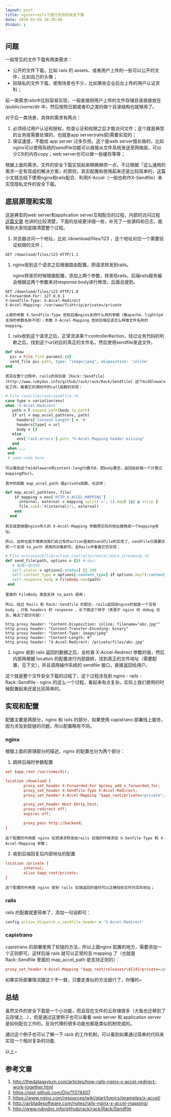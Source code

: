 ```yaml
---
layout: post
title: nginx+rails下进行文件的安全下载
date: 2016-02-04 18:30:00
disqus: y
---
```


## 问题

一般常见的文件下载有两类需求：

* 公开的文件下载，比如 rails 的 assets、或者用户上传的一些可以公开的文件，比如自己的头像；
* 较隐私的文件下载，使用场景也不少，比如某些企业后台上传的用户认证资料；

前一类需求rails中比较容易实现，一般直接把用户上传的文件存储目录直接放在 /public/some/dir 中，然后按照日期或者ID之类的做个目录结构也就够用了。

对于后一类场景，具体的需求有两点：

1. 必须经过用户认证和授权，检查认证和权限之后才能访问文件；这个就是典型的业务层需要处理的，也就是app server(rails层)需要实现的；
2. 保证速度，不能给 app server 过多负担。这个是web server擅长做的，比如nginx可以使用系统的sendfile功能可以直接从文件系统发送至网络层，可以少2次的内存copy；web server也可以做一些缓存等等；

根据上面的需求，文件的安全下载实现起来稍微麻烦一点，不过根据『这么通用的需求一定有现成的解决方案』的原则，其实配置和使用起来还是比较简单的，这篇小文就总结下使用nginx和rails配合、利用X-Accel（一般也称作X-Sendfile）来实现隐私文件的安全下载。

## 底层原理和实现
这是典型的web server和application server互相配合的过程，内部的访问过程 [这篇文章](http://thedataasylum.com/articles/how-rails-nginx-x-accel-redirect-work-together.html) 也讲的比较清楚，下面的总结更详细一些，补充了一些源码和日志，能帮助大家彻底搞清楚整个过程。

1. 浏览器访问一个地址，比如 /download/files/123 ，这个地址对应一个需要验证权限的文件；

```
GET /download/files/123 HTTP/1.1
```

1. nginx收到这个请求之后根据路由配置，把请求转发到rails。
	
	nginx转发的时候根据配置，添加上两个参数，转发给rails。后端rails服务器会根据这两个参数来对response body进行修改，后面会提到。

```
GET /download/files/123 HTTP/1.0
X-Forwarded-For: 127.0.0.1
X-Sendfile-Type: X-Accel-Redirect
X-Accel-Mapping: /var/www/fishtrip/private=/private
```

	上面的参数 X-Sendfile-Type 告知后端nginx支持什么样的参数（像apache、lighttpd支持的参数名称不同）；参数 X-Accel-Mapping 告知后端应该怎么样做文件名称的mapping。

1. rails收到这个请求之后，正常流进某个controller#action，经过业务代码的判断之后，找到这个url对应的真正的文件名，然后使用sendfile发送文件。

```ruby
def show
  pic = File.find params[:id]
  send_file pic.path, type: "image/jpeg", disposition: 'inline'
end
```
	
	其实在整个过程中，rails的背后是 [Rack::Sendfile](http://www.rubydoc.info/github/rack/rack/Rack/Sendfile) 这个middleware在工作。看看它的源码中的call函数的实现：
	
```ruby
# File rack/lib/rack/sendfile.rb
case type = variation(env)
when 'X-Accel-Redirect'
   path = F.expand_path(body.to_path)
   if url = map_accel_path(env, path)
     headers['Content-Length'] = '0'
     headers[type] = url
     body = []
   else
     env['rack.errors'].puts "X-Accel-Mapping header missing"
   end
 when ...
 end
 # some code here
```
	
	可以看到这个middleware吧content-length置为0，把body置空，返回给前端一个计算过mapping的url。
	
	其中的函数 map_accel_path 是private函数，长这样：
	
```ruby
def map_accel_path(env, file)
    if mapping = env['HTTP_X_ACCEL_MAPPING']
      internal, external = mapping.split('=', 2).map{ |p| p.strip }
      file.sub(/^#{internal}/i, external)
    end
  end
```
	
	其实就是根据nginx传入的 X-Accel-Mapping 参数把实际的地址替换成一个mapping地址。
	
	所以，这样也就不难猜测我们自己写的action里面的sendfile的实现了，sendfile只需要实现一个支持 to_path 调用的对象即可。去Rails中看看它的实现：
	
```ruby
# File actionpack/lib/action_controller/metal/data_streaming.rb
def send_file(path, options = {}) #:doc:
   # 省略一些代码
   self.status = options[:status] || 200
   self.content_type = options[:content_type] if options.key?(:content_type)
   self.response_body = FileBody.new(path)
 end
```
	
	里面的 FileBody 类就支持 to_path 调用；
	
	所以，经过 Rails 和 Rack::Sendfile 的配合，rails返回给nginx的就是一个没有 body ，只有 headers 的 response ，长下面这个样子（来源于 nginx 的 debug 日志，略去了部分内容）：
	
```
http proxy header: "Content-Disposition: inline; filename="abc.jpg""
http proxy header: "Content-Transfer-Encoding: binary"
http proxy header: "Content-Type: image/jpeg"
http proxy header: "Content-Length: 0"
http proxy header: "X-Accel-Redirect: /private/files/abc.jpg"
```
	
1. nginx 收到 rails 返回的数据之后，会检查 X-Accel-Redirect 参数的值，然后内部再根据 location 的配置进行内部跳转，找到真正的文件地址（需要配置，见下文），并且调用操作系统的 sendfile 接口，直接返回给用户。

这个就是整个文件安全下载的过程了，这个过程涉及到 nginx - rails - Rack::Sendfile - nginx 的这么一个过程，看起来有点复杂。实际上我们使用的时候配置起来还是比较简单的。


## 实现和配置
配置主要是两部分，nginx 和 rails 的部分，如果使用 capistrano 部署线上服务，因为涉及到软链的问题，所以配置略有不同。

### nginx

根据上面的原理部分的描述，nginx 的配置也分为两个部分：

1. 跳转后端时参数配置

```ini
set $app_root /var/some/dir;

location /download {
        proxy_set_header X-Forwarded-For $proxy_add_x_forwarded_for;
        proxy_set_header X-Sendfile-Type X-Accel-Redirect;
        proxy_set_header X-Accel-Mapping "$app_root/private=/private";

        proxy_set_header Host $http_host;
        proxy_redirect off;
        expires off;

        proxy_pass http://backend;
}
```
	
	这个配置的作用是 nginx 在把请求转发给rails 后端的时候添加 X-Senfile-Type 和 X-Accel-Mapping 参数；

2. 收到后端回复后内部地址的配置 

```ini
location /private {
        internal;
        alias $app_root/private;
}
```
	
	这个配置的作用是 nginx 收到 rails 后端返回的值时可以正确找到文件的实际地址；

### rails

rails 的配置就更简单了，添加一句话即可：

```ruby
config.action_dispatch.x_sendfile_header = 'X-Accel-Redirect'
```

### capistrano

capistrano 的部署使用了软链的方法，所以上面nginx 配置的地方，需要添加一个正则即可。这样后端 rails 就可以正常的去 mapping 了（也就是 Rack::Sendfile 里面的 map_accel_path 是支持正则的）：

```ini
proxy_set_header X-Accel-Mapping "$app_root/releases/\d{14}/private=/private";
```

如果实际部署情况跟这个不一致，只要走类似的方法就行了，你懂的~

## 总结
虽然文件的安全下载是一个小功能，而且现在文件的云存储很多（大鱼也迁移到了云存储上...），但是通过这里例子也可以看看 web server 和 application server 是如何配合工作的，反向代理的很多功能也都是类似机制完成的。

通过这个例子也可以了解一下 rack 的工作机制，可以看到如果通过简单的代码来实现一个相对复杂的功能.

以上~

## 参考文章
1. <http://thedataasylum.com/articles/how-rails-nginx-x-accel-redirect-work-together.html>
2. <https://gist.github.com/Djo/11374407>
3. <https://www.nginx.com/resources/wiki/start/topics/examples/x-accel/>
4. <http://airbladesoftware.com/notes/rails-nginx-x-accel-mapping/>
5. <http://www.rubydoc.info/github/rack/rack/Rack/Sendfile>
